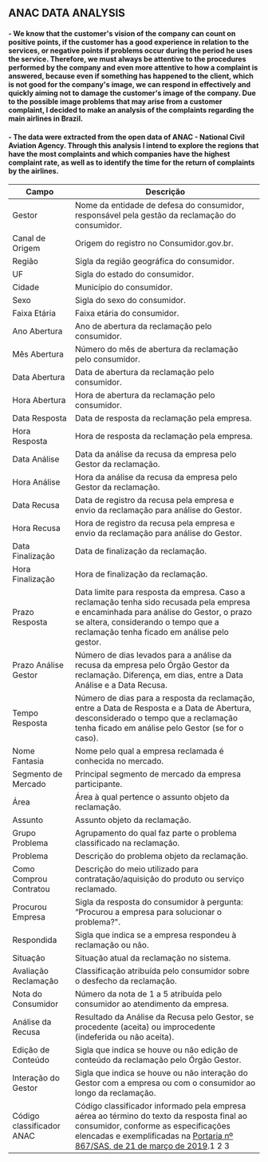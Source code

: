 
## ANAC DATA ANALYSIS

####  -  We know that the customer's vision of the company can count on positive points, if the customer has a good experience in relation to the services, or negative points if problems occur during the period he uses the service. Therefore, we must always be attentive to the procedures performed by the company and even more attentive to how a complaint is answered, because even if something has happened to the client, which is not good for the company's image, we can respond in effectively and quickly aiming not to damage the customer's image of the company. Due to the possible image problems that may arise from a customer complaint, I decided to make an analysis of the complaints regarding the main airlines in Brazil. 
####  - The data were extracted from the open data of ANAC - National Civil Aviation Agency. Through this analysis I intend to explore the regions that have the most complaints and which companies have the highest complaint rate, as well as to identify the time for the return of complaints by the airlines.

 

| **Campo**                  | **Descrição**                                                |
| -------------------------- | ------------------------------------------------------------ |
| Gestor                     | Nome da entidade de  defesa do consumidor, responsável pela gestão da reclamação do consumidor. |
| Canal de Origem            | Origem do registro  no Consumidor.gov.br.                    |
| Região                     | Sigla da região  geográfica do consumidor.                   |
| UF                         | Sigla do estado do consumidor.                               |
| Cidade                     | Município do  consumidor.                                    |
| Sexo                       | Sigla do sexo do  consumidor.                                |
| Faixa Etária               | Faixa etária do  consumidor.                                 |
| Ano Abertura               | Ano de abertura da  reclamação pelo consumidor.              |
| Mês Abertura               | Número do mês de  abertura da reclamação pelo consumidor.    |
| Data Abertura              | Data de abertura da  reclamação pelo consumidor.             |
| Hora Abertura              | Hora de abertura da  reclamação pelo consumidor.             |
| Data Resposta              | Data de resposta da  reclamação pela empresa.                |
| Hora Resposta              | Hora de resposta da  reclamação pela empresa.                |
| Data Análise               | Data da análise da  recusa da empresa pelo Gestor da reclamação. |
| Hora Análise               | Hora da análise da  recusa da empresa pelo Gestor da reclamação. |
| Data Recusa                | Data de registro da  recusa pela empresa e envio da reclamação para análise do Gestor. |
| Hora Recusa                | Hora de registro da  recusa pela empresa e envio da reclamação para análise do Gestor. |
| Data Finalização           | Data de finalização  da reclamação.                          |
| Hora Finalização           | Hora de finalização  da reclamação.                          |
| Prazo Resposta             | Data limite para  resposta da empresa. Caso a reclamação tenha sido recusada pela empresa e  encaminhada para análise do Gestor, o prazo se altera, considerando o tempo  que a reclamação tenha ficado em análise pelo gestor. |
| Prazo Análise  Gestor      | Número de dias levados  para a análise da recusa da empresa pelo Órgão Gestor da reclamação.  Diferença, em dias, entre a Data Análise e a Data Recusa. |
| Tempo Resposta             | Número de dias para  a resposta da reclamação, entre a Data de Resposta e a Data de Abertura, desconsiderado  o tempo que a reclamação tenha ficado em análise pelo Gestor (se for o caso). |
| Nome Fantasia              | Nome pelo qual a  empresa reclamada é conhecida no mercado.  |
| Segmento de Mercado        | Principal segmento  de mercado da empresa participante.      |
| Área                       | Área à qual  pertence o assunto objeto da reclamação.        |
| Assunto                    | Assunto objeto da  reclamação.                               |
| Grupo Problema             | Agrupamento do qual  faz parte o problema classificado na reclamação. |
| Problema                   | Descrição do  problema objeto da reclamação.                 |
| Como Comprou Contratou     | Descrição do meio  utilizado para contratação/aquisição do produto ou serviço reclamado. |
| Procurou Empresa           | Sigla da resposta  do consumidor à pergunta: “Procurou a empresa para solucionar o  problema?". |
| Respondida                 | Sigla que indica se  a empresa respondeu à reclamação ou não. |
| Situação                   | Situação atual da  reclamação no sistema.                    |
| Avaliação  Reclamação      | Classificação  atribuída pelo consumidor sobre o desfecho da reclamação. |
| Nota do Consumidor         | Número da nota de 1  a 5 atribuída pelo consumidor ao atendimento da empresa. |
| Análise da Recusa          | Resultado da  Análise da Recusa pelo Gestor, se procedente (aceita) ou improcedente  (indeferida ou não aceita). |
| Edição de Conteúdo         | Sigla que indica se  houve ou não edição de conteúdo da reclamação pelo Órgão Gestor. |
| Interação do Gestor        | Sigla que indica se  houve ou não interação do Gestor com a empresa ou com o consumidor ao longo  da reclamação. |
| Código  classificador ANAC | Código  classificador informado pela empresa aérea ao término do texto da  resposta final ao consumidor, conforme as especificações elencadas e  exemplificadas na [Portaria nº 867/SAS, de 21 de março de 2019](https://www.anac.gov.br/assuntos/legislacao/legislacao-1/portarias/2019/portaria-no-0867-sas-21-03-2019).1 2 3 |

 